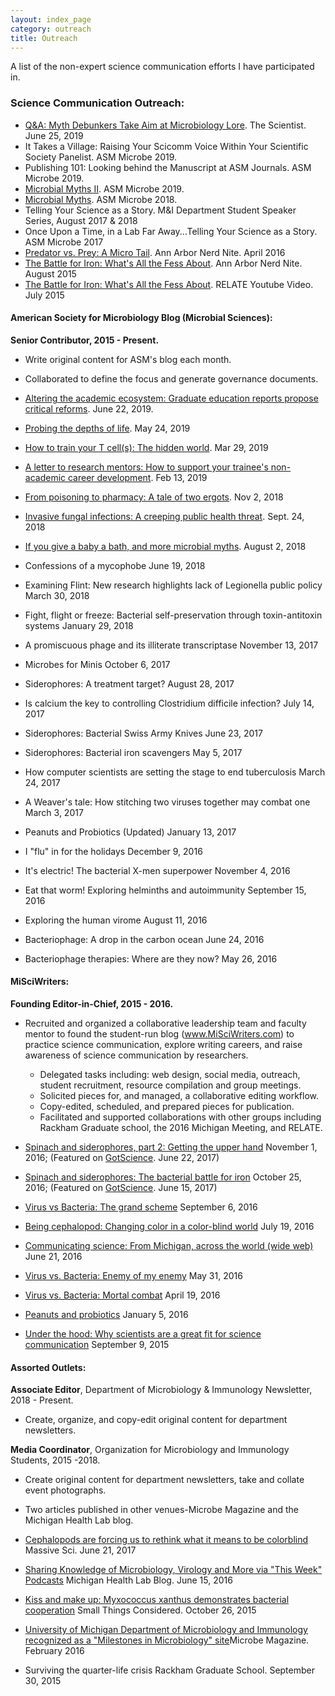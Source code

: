 ```yaml
---
layout: index_page
category: outreach
title: Outreach
---
```


A list of the non-expert science communication efforts I have participated in.

### Science Communication Outreach:

*	[Q&A: Myth Debunkers Take Aim at Microbiology Lore](https://www.the-scientist.com/news-opinion/qa--myth-debunkers-take-aim-at-microbiology-lore-66036). The Scientist. June 25, 2019
*	It Takes a Village: Raising Your Scicomm Voice Within Your Scientific Society Panelist. ASM Microbe 2019. 
*	Publishing 101: Looking behind the Manuscript at ASM Journals. ASM Microbe 2019.
*	[Microbial Myths II](https://twitter.com/ASMicrobiology/status/1142164871988957184). ASM Microbe 2019.
*	[Microbial Myths](https://www.asm.org/Articles/2018/August/if-you-give-a-baby-a-bath-and-more-microbial-myths). ASM Microbe 2018.
*	Telling Your Science as a Story. M&I Department Student Speaker Series, August 2017 & 2018
*	Once Upon a Time, in a Lab Far Away...Telling Your Science as a Story. ASM Microbe 2017
*	[Predator vs. Prey: A Micro Tail](http://www.aadl.org/aadl_nerd_nite_20160421-microtail). Ann Arbor Nerd Nite. April 2016
*	[The Battle for Iron: What's All the Fess About](http://www.aadl.org/aadl_nerd_nite_20150820-iron). Ann Arbor Nerd Nite. August 2015
*	[The Battle for Iron: What's All the Fess About](https://youtu.be/ey72oqW1AMc). RELATE Youtube Video. July 2015


#### American Society for Microbiology Blog (Microbial Sciences):

**Senior Contributor, 2015 - Present.**

* Write original content for ASM's blog each month.
* Collaborated to define the focus and generate governance documents.

* [Altering the academic ecosystem: Graduate education reports propose critical reforms](https://www.asm.org/Articles/2019/June/Altering-the-Academic-Ecosystem-Graduate-Education). June 22, 2019.
* [Probing the depths of life](https://www.asm.org/Articles/2019/May/Probing-the-Depths-of-Life). May 24, 2019
* [How to train your T cell(s): The hidden world](https://www.asm.org/Articles/2019/March/How-to-Train-Your-T-Cell(s)-The-Hidden-World). Mar 29, 2019
* [A letter to research mentors: How to support your trainee's non-academic career development](https://www.asm.org/Articles/2019/February/A-Letter-to-Research-Mentors-How-to-Support-Your-T). Feb 13, 2019
* [From poisoning to pharmacy: A tale of two ergots](https://www.asm.org/index.php/general-science-blog/item/7573-from-poisoning-to-pharmacy-a-tale-of-two-ergots). Nov 2, 2018
* [Invasive fungal infections: A creeping public health threat](https://www.asm.org/index.php/general-science-blog/item/7498-invasive-fungal-infections-a-creeping-public-health-threat). Sept. 24, 2018
* [If you give a baby a bath, and more microbial myths](). August 2, 2018
* Confessions of a mycophobe June 19, 2018
* Examining Flint: New research highlights lack of Legionella public policy March 30, 2018
* Fight, flight or freeze: Bacterial self-preservation through toxin-antitoxin systems January 29, 2018
* A promiscuous phage and its illiterate transcriptase November 13, 2017
* Microbes for Minis October 6, 2017
* Siderophores: A treatment target? August 28, 2017
* Is calcium the key to controlling Clostridium difficile infection? July 14, 2017
* Siderophores: Bacterial Swiss Army Knives June 23, 2017
* Siderophores: Bacterial iron scavengers May 5, 2017
* How computer scientists are setting the stage to end tuberculosis March 24, 2017
* A Weaver's tale: How stitching two viruses together may combat one March 3, 2017
* Peanuts and Probiotics (Updated) January 13, 2017
* I "flu" in for the holidays December 9, 2016
* It's electric! The bacterial X-men superpower November 4, 2016
* Eat that worm! Exploring helminths and autoimmunity September 15, 2016
* Exploring the human virome August 11, 2016
* Bacteriophage: A drop in the carbon ocean June 24, 2016
* Bacteriophage therapies: Where are they now? May 26, 2016


#### MiSciWriters:

**Founding Editor-in-Chief, 2015 - 2016.**

  * Recruited and organized a collaborative leadership team and faculty mentor to found the student-run blog (www.MiSciWriters.com) to practice science communication, explore writing careers, and raise awareness of science communication by researchers.
    *	Delegated tasks including: web design, social media, outreach, student recruitment, resource compilation and group meetings. 
    * Solicited pieces for, and managed, a collaborative editing workflow. 
    *	Copy-edited, scheduled, and prepared pieces for publication. 
    * Facilitated and supported collaborations with other groups including Rackham Graduate school, the 2016 Michigan Meeting, and RELATE. 


* [Spinach and siderophores, part 2: Getting the upper hand](https://misciwriters.com/2016/11/01/spinach-and-siderophores-part-2-getting-the-upper-hand/) November 1, 2016; (Featured on  [GotScience](http://www.gotscience.org/2017/06/spinach-siderophores-getting-upper-hand/). June 22, 2017)
* [Spinach and siderophores: The bacterial battle for iron](https://misciwriters.com/2016/10/25/spinach-and-siderophores-the-bacterial-battle-for-iron/) October 25, 2016; (Featured on [GotScience](http://www.gotscience.org/2017/06/spinach-siderophores-bacterial-battle-iron/). June 15, 2017)
* [Virus vs Bacteria: The grand scheme](https://misciwriters.com/2016/09/06/virus-vs-bacteria-the-grand-scheme/) September 6, 2016
* [Being cephalopod: Changing color in a color-blind world](https://misciwriters.com/2016/07/19/being-cephalopod-changing-color-in-a-color-blind-world/) July 19, 2016
* [Communicating science: From Michigan, across the world (wide web)](https://misciwriters.com/2016/06/21/communicating-science-from-michigan-across-the-world-wide-web/) June 21, 2016
* [Virus vs. Bacteria: Enemy of my enemy](https://misciwriters.com/2016/05/31/virus-vs-bacteria-enemy-of-my-enemy/) May 31, 2016
* [Virus vs. Bacteria: Mortal combat](https://misciwriters.com/2016/04/19/virus-vs-bacteria-mortal-combat/) April 19, 2016
* [Peanuts and probiotics](https://misciwriters.com/2016/01/05/peanuts-and-probiotics/) January 5, 2016
* [Under the hood: Why scientists are a great fit for science communication](https://misciwriters.com/2015/09/09/under-the-hood-why-scientists-are-a-great-fit-for-science-communication/) September 9, 2015

#### Assorted Outlets:

**Associate Editor**, Department of Microbiology & Immunology Newsletter, 2018 - Present.

* Create, organize, and copy-edit original content for department newsletters.


**Media Coordinator**, Organization for Microbiology and Immunology Students, 2015 -2018.
	
* Create original content for department newsletters, take and collate event photographs. 
*	Two articles published in other venues-Microbe Magazine and the Michigan Health Lab blog.


* [Cephalopods are forcing us to rethink what it means to be colorblind](https://massivesci.com/articles/cephalopods-are-forcing-us-to-rethink-what-it-means-to-be-colorblind/) Massive Sci. June 21, 2017
* [Sharing Knowledge of Microbiology, Virology and More via "This Week" Podcasts](http://labblog.uofmhealth.org/health-tech/sharing-knowledge-of-microbiology-virology-and-more-via-week-podcasts) Michigan Health Lab Blog. June 15, 2016
* [Kiss and make up: Myxococcus xanthus demonstrates bacterial cooperation](http://schaechter.asmblog.org/schaechter/2015/10/kiss-and-make-up-myxococcus-xanthus-demonstrates-bacterial-cooperation.html) Small Things Considered. October 26, 2015
* [University of Michigan Department of Microbiology and Immunology recognized as a "Milestones in Microbiology" site](http://www.asmscience.org/content/journal/microbe/10.1128/microbe.11.80.1)Microbe Magazine. February 2016
* Surviving the quarter-life crisis Rackham Graduate School. September 30, 2015
